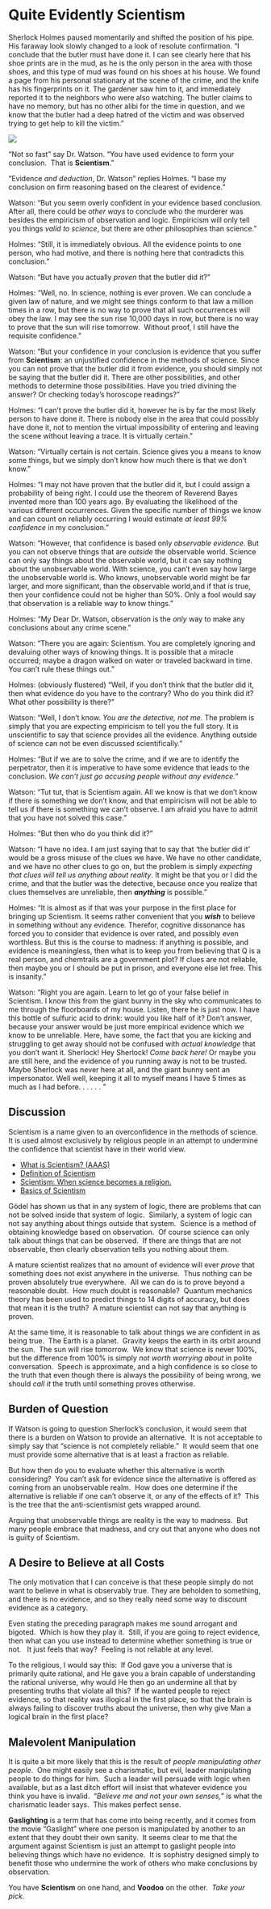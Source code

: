 #  Quite Evidently Scientism

Sherlock Holmes paused momentarily and shifted the position of his pipe. His faraway look slowly changed to a look of resolute confirmation. “I conclude that the butler must have done it. I can see clearly here that his shoe prints are in the mud, as he is the only person in the area with those shoes, and this type of mud was found on his shoes at his house. We found a page from his personal stationary at the scene of the crime, and the knife has his fingerprints on it. The gardener saw him to it, and immediately reported it to the neighbors who were also watching. The butler claims to have no memory, but has no other alibi for the time in question, and we know that the butler had a deep hatred of the victim and was observed trying to get help to kill the victim.”

![](quite-evidently-scientism-img1.png)

“Not so fast” say Dr. Watson. “You have used evidence to form your conclusion.  That is **Scientism**.”

“Evidence _and deduction_, Dr. Watson” replies Holmes. “I base my conclusion on firm reasoning based on the clearest of evidence.”

Watson: “But you seem overly confident in your evidence based conclusion. After all, there could be _other ways_ to conclude who the murderer was besides the empiricism of observation and logic. Empiricism will only tell you things _valid to science_, but there are other philosophies than science.”

Holmes: “Still, it is immediately obvious. All the evidence points to one person, who had motive, and there is nothing here that contradicts this conclusion.”

Watson: “But have you actually _proven_ that the butler did it?”

Holmes: “Well, no. In science, nothing is ever proven. We can conclude a given law of nature, and we might see things conform to that law a million times in a row, but there is no way to prove that all such occurrences will obey the law. I may see the sun rise 10,000 days in row, but there is no way to prove that the sun will rise tomorrow.  Without proof, I still have the requisite confidence.”

Watson: “But your confidence in your conclusion is evidence that you suffer from **Scientism**: an unjustified confidence in the methods of science. Since you can not prove that the butler did it from evidence, you should simply not be saying that the butler did it. There are other possibilities, and other methods to determine those possibilities. Have you tried divining the answer? Or checking today’s horoscope readings?”

Holmes: “I can’t prove the butler did it, however he is by far the most likely person to have done it. There is nobody else in the area that could possibly have done it, not to mention the virtual impossibility of entering and leaving the scene without leaving a trace. It is virtually certain.”

Watson: “Virtually certain is not certain. Science gives you a means to know some things, but we simply don’t know how much there is that we don’t know.”

Holmes: “I may not have proven that the butler did it, but I could assign a probability of being right. I could use the theorem of Reverend Bayes invented more than 100 years ago. By evaluating the likelihood of the various different occurrences. Given the specific number of things we know and can count on reliably occurring I would estimate _at least 99% confidence_ in my conclusion.”

Watson: “However, that confidence is based only _observable evidence_. But you can not observe things that are _outside_ the observable world. Science can only say things about the observable world, but it can say nothing about the unobservable world. With science, you can’t even say how large the unobservable world is. Who knows, unobservable world might be far larger, and more significant, than the observable world,and if that is true, then your confidence could not be higher than 50%. Only a fool would say that observation is a reliable way to know things.”

Holmes: “My Dear Dr. Watson, observation is the _only_ way to make any conclusions about any crime scene.”

Watson: “There you are again: Scientism. You are completely ignoring and devaluing other ways of knowing things. It is possible that a miracle occurred; maybe a dragon walked on water or traveled backward in time.  You can’t rule these things out.”

Holmes: (obviously flustered) “Well, if you don’t think that the butler did it, then what evidence do you have to the contrary? Who do you think did it? What other possibility is there?”

Watson: “Well, I don’t know. _You are the detective, not me_. The problem is simply that you are expecting empiricism to tell you the full story. It is unscientific to say that science provides all the evidence. Anything outside of science can not be even discussed scientifically.”

Holmes: “But if we are to solve the crime, and if we are to identify the perpetrator, then it is imperative to have some evidence that leads to the conclusion. _We can’t just go accusing people without any evidence._”

Watson: “Tut tut, that is Scientism again. All we know is that we don’t know if there is something we don’t know, and that empiricism will not be able to tell us if there is something we can’t observe. I am afraid you have to admit that you have not solved this case.”

Holmes: “But then who do you think did it?”

Watson: “I have no idea. I am just saying that to say that ‘the butler did it’ would be a gross misuse of the clues we have. We have no other candidate, and we have no other clues to go on, but the problem is simply _expecting that clues will tell us anything about reality_. It might be that you or I did the crime, and that the butler was the detective, because once you realize that clues themselves are unreliable, then **_anything_** is possible.”

Holmes: “It is almost as if that was your purpose in the first place for bringing up Scientism. It seems rather convenient that you **_wish_** to believe in something without any evidence. Therefor, cognitive dissonance has forced you to consider that evidence is over rated, and possibly even worthless. But this is the course to madness: if anything is possible, and evidence is meaningless, then what is to keep you from believing that Q is a real person, and chemtrails are a government plot? If clues are not reliable, then maybe you or I should be put in prison, and everyone else let free. This is insanity.”

Watson: “Right you are again. Learn to let go of your false belief in Scientism. I know this from the giant bunny in the sky who communicates to me through the floorboards of my house. Listen, there he is just now. I have this bottle of sulfuric acid to drink: would you like half of it? Don’t answer, because your answer would be just more empirical evidence which we know to be unreliable. Here, have some, the fact that you are kicking and struggling to get away should not be confused with _actual knowledge_ that you don’t want it. Sherlock! Hey Sherlock! _Come back here!_ Or maybe you are still here, and the evidence of you running away is not to be trusted.  Maybe Sherlock was never here at all, and the giant bunny sent an impersonator. Well well, keeping it all to myself means I have 5 times as much as I had before. . . . . . ”

## Discussion

Scientism is a name given to an overconfidence in the methods of science.  It is used almost exclusively by religious people in an attempt to undermine the confidence that scientist have in their world view.

*   [What is Scientism? (AAAS)](https://www.aaas.org/programs/dialogue-science-ethics-and-religion/what-scientism)
*   [Definition of Scientism](https://www.merriam-webster.com/dictionary/scientism)
*   [Scientism: When science becomes a religion.](https://www.psychologytoday.com/us/blog/out-the-darkness/201911/scientism)
*   [Basics of Scientism](https://www.philosophybasics.com/branch_scientism.html)

Gödel has shown us that in any system of logic, there are problems that can not be solved inside that system of logic.  Similarly, a system of logic can not say anything about things outside that system.  Science is a method of obtaining knowledge based on observation.  Of course science can only talk about things that can be observed.  If there are things that are not observable, then clearly observation tells you nothing about them.

A mature scientist realizes that no amount of evidence will ever _prove_ that something does not exist anywhere in the universe.  Thus nothing can be proven absolutely true everywhere.  All we can do is to prove beyond a reasonable doubt.  How much doubt is reasonable?  Quantum mechanics theory has been used to predict things to 14 digits of accuracy, but does that mean it is the truth?  A mature scientist can not say that anything is proven.

At the same time, it is reasonable to talk about things we are confident in as being true.  The Earth is a planet.  Gravity keeps the earth in its orbit around the sun.  The sun will rise tomorrow.  We know that science is never 100%, but the difference from 100% is simply _not worth worrying about_ in polite conversation.  Speech is approximate, and a high confidence is so close to the truth that even though there is always the possibility of being wrong, we should _call it_ the truth until something proves otherwise.

## Burden of Question

If Watson is going to question Sherlock’s conclusion, it would seem that there is a burden on Watson to provide an alternative.  It is not acceptable to simply say that “science is not completely reliable.”  It would seem that one must provide some alternative that is at least a fraction as reliable.

But how then do you to evaluate whether this alternative is worth considering?  You can’t ask for evidence since the alternative is offered as coming from an unobservable realm.  How does one determine if the alternative is reliable if one can’t observe it, or any of the effects of it?  This is the tree that the anti-scientismist gets wrapped around.

Arguing that unobservable things are reality is the way to madness.  But many people embrace that madness, and cry out that anyone who does not is guilty of Scientism.

## A Desire to Believe at all Costs

The only motivation that I can conceive is that these people simply do not want to believe in what is observably true. They are beholden to something, and there is no evidence, and so they really need some way to discount evidence as a category.

Even stating the preceding paragraph makes me sound arrogant and bigoted.  Which is how they play it.  Still, if you are going to reject evidence, then what can you use instead to determine whether something is true or not.   It just feels that way?  Feeling is not reliable at any level.

To the religious, I would say this:  If God gave you a universe that is primarily quite rational, and He gave you a brain capable of understanding the rational universe, why would He then go an undermine all that by presenting truths that violate all this?  If he wanted people to reject evidence, so that reality was illogical in the first place, so that the brain is always failing to discover truths about the universe, then why give Man a logical brain in the first place?

## Malevolent Manipulation

It is quite a bit more likely that this is the result of _people manipulating other people_.  One might easily see a charismatic, but evil, leader manipulating people to do things for him.  Such a leader will persuade with logic when available, but as a last ditch effort will insist that whatever evidence you think you have is invalid.  “_Believe me and not your own senses,_” is what the charismatic leader says.  This makes perfect sense.

**Gaslighting** is a term that has come into being recently, and it comes from the movie “Gaslight” where one person is manipulated by another to an extent that they doubt their own sanity.  It seems clear to me that the argument against Scientism is just an attempt to gaslight people into believing things which have no evidence.  It is sophistry designed simply to benefit those who undermine the work of others who make conclusions by observation.

You have **Scientism** on one hand, and **Voodoo** on the other.  _Take your pick._